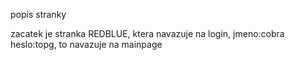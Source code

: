 popis stranky

zacatek je stranka REDBLUE, ktera navazuje na login, jmeno:cobra heslo:topg, to navazuje na mainpage
